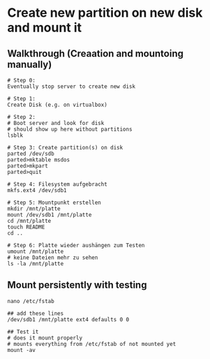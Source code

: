 # Create new partition on new disk and mount it 

## Walkthrough (Creaation and mountoing manually)

```
# Step 0: 
Eventually stop server to create new disk

# Step 1:
Create Disk (e.g. on virtualbox)

# Step 2: 
# Boot server and look for disk
# should show up here without partitions 
lsblk 

# Step 3: Create partition(s) on disk 
parted /dev/sdb 
parted>mktable msdos 
parted>mkpart 
parted>quit 

# Step 4: Filesystem aufgebracht 
mkfs.ext4 /dev/sdb1 

# Step 5: Mountpunkt erstellen 
mkdir /mnt/platte 
mount /dev/sdb1 /mnt/platte 
cd /mnt/platte 
touch README 
cd ..

# Step 6: Platte wieder aushängen zum Testen 
umount /mnt/platte 
# keine Dateien mehr zu sehen 
ls -la /mnt/platte 

```

## Mount persistently with testing 

```
nano /etc/fstab
```

```
## add these lines 
/dev/sdb1 /mnt/platte ext4 defaults 0 0
```

```
## Test it
# does it mount properly 
# mounts everything from /etc/fstab of not mounted yet 
mount -av 
```
